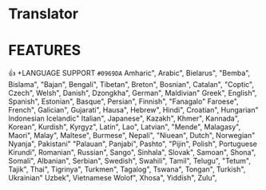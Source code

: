 # Translator

 # FEATURES 

 :+1: +LANGUAGE SUPPORT `#0969DA`
Amharic",
Arabic",
Bielarus",
"Bemba",
Bislama",
"Bajan",
Bengali",
Tibetan",
Breton",
Bosnian",
Catalan",
"Coptic",
Czech",
Welsh",
Danish",
Dzongkha",
German",
Maldivian"
Greek",
English",
Spanish",
Estonian",
Basque",
Persian",
Finnish",
"Fanagalo"
Faroese",
French",
Galician",
Gujarati",
Hausa",
Hebrew",
Hindi",
Croatian",
Hungarian"
Indonesian
Icelandic"
Italian",
Japanese",
Kazakh",
Khmer",
Kannada",
Korean",
Kurdish",
Kyrgyz",
Latin",
Lao",
Latvian",
"Mende",
Malagasy",
Maori",
Malay",
Maltese",
Burmese",
Nepali",
"Niuean",
Dutch",
Norwegian"
Nyanja",
Pakistani"
"Palauan",
Panjabi",
Pashto",
"Pijin",
Polish",
Portuguese
Kirundi",
Romanian",
Russian",
Sango",
Sinhala",
Slovak",
Samoan",
Shona",
Somali",
Albanian",
Serbian",
Swedish",
Swahili",
Tamil",
Telugu",
"Tetum",
Tajik",
Thai",
Tigrinya",
Turkmen",
Tagalog",
Tswana",
Tongan",
Turkish",
Ukrainian"
Uzbek",
Vietnamese
Wolof",
Xhosa",
Yiddish",
Zulu",
